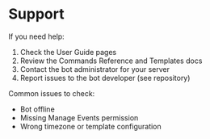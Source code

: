 # Support

If you need help:

1. Check the User Guide pages
2. Review the Commands Reference and Templates docs
3. Contact the bot administrator for your server
4. Report issues to the bot developer (see repository)

Common issues to check:
- Bot offline
- Missing Manage Events permission
- Wrong timezone or template configuration
